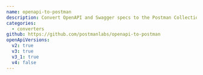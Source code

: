 ```yaml
---
name: openapi-to-postman
description: Convert OpenAPI and Swagger specs to the Postman Collection (v2) format
categories:
  - converters
github: https://github.com/postmanlabs/openapi-to-postman
openApiVersions:
  v2: true
  v3: true
  v3_1: true
  v4: false
---
```

